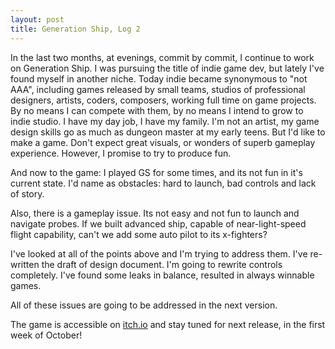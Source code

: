 ```yaml
---
layout: post
title: Generation Ship, Log 2
---
```


In the last two months, at evenings, commit by commit, I continue to work on Generation Ship. I was pursuing the title of indie game dev, but lately I've found myself in another niche. Today indie became synonymous to "not AAA", including games released by small teams, studios of professional designers, artists, coders, composers, working full time on game projects. By no means I can compete with them, by no means I intend to grow to indie studio. I have my day job, I have my family. I'm not an artist, my game design skills go as much as dungeon master at my early teens. But I'd like to make a game. Don't expect great visuals, or wonders of superb gameplay experience. However, I promise to try to produce fun. 

And now to the game: I played GS for some times, and its not fun in it's current state. I'd name as obstacles: hard to launch, bad controls and lack of story.

Also, there is a gameplay issue. Its not easy and not fun to launch and navigate probes. If we built advanced ship, capable of near-light-speed flight capability, can't we add some auto pilot to its x-fighters?

I've looked at all of the points above and I'm trying to address them. I've re-written the draft of design document. I'm going to rewrite controls completely. I've found some leaks in balance, resulted in always winnable games. 

All of these issues are going to be addressed in the next version. 

The game is accessible on [itch.io](https://sheix.itch.io/generation-ship) and stay tuned for next release, in the first week of October!
